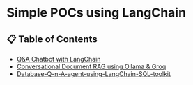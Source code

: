 # Simple POCs using LangChain

## 📋 Table of Contents

- [Q&A Chatbot with LangChain](./Q-n-A-chatbot-with-langchain/ReadMe.md)
- [Conversational Document RAG using Ollama & Groq](./conversational-document-rag-using-ollama-groq/ReadMe.md)
- [Database-Q-n-A-agent-using-LangChain-SQL-toolkit](./Database-Q-n-A-agent-using-LangChain-SQL-toolkit/ReadMe.md)
